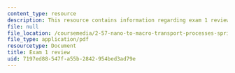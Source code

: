 ```yaml
---
content_type: resource
description: This resource contains information regarding exam 1 review.
file: null
file_location: /coursemedia/2-57-nano-to-macro-transport-processes-spring-2012/7197ed88547fa55b2842954bed3ad79e_MIT2_57S12_ex_1_review.pdf
file_type: application/pdf
resourcetype: Document
title: Exam 1 review
uid: 7197ed88-547f-a55b-2842-954bed3ad79e
---
```

